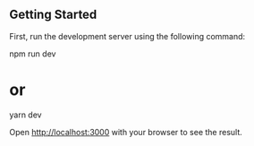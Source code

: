 ## Getting Started

First, run the development server using the following command:

npm run dev
# or
yarn dev

Open [http://localhost:3000](http://localhost:3000) with your browser to see the result.
